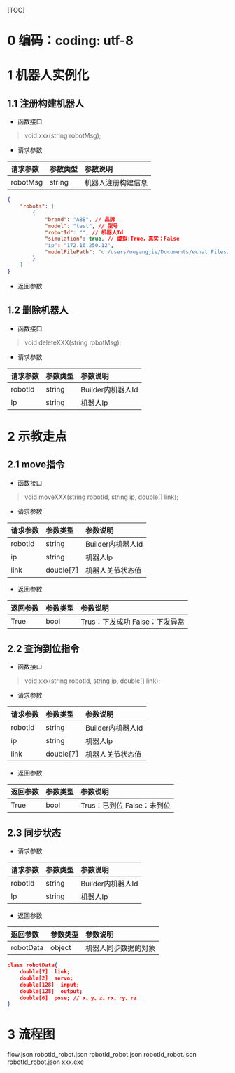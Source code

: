 [TOC]


# 0 编码：coding: utf-8

# 1 机器人实例化

## 1.1 注册构建机器人

- 函数接口

>  void xxx(string robotMsg);

- 请求参数

| 请求参数 | 参数类型 | 参数说明           |
| :------- | :------- | :----------------- |
| robotMsg | string   | 机器人注册构建信息 |

```json
{
    "robots": [
        {
            "brand": "ABB", // 品牌
            "model": "test", // 型号
            "robotId": "", // 机器人Id
			"simulation": true, // 虚拟:True，真实：False
            "ip": "172.16.250.12",
            "modelFilePath": "c:/users/ouyangjie/Documents/echat Files/wxid 91djgs5ry2lc21/Filestorage/File/2022-12/robot test.json"
        }
    ]
}
```

- 返回参数

## 1.2 删除机器人

- 函数接口

>  void deleteXXX(string robotMsg);

- 请求参数

| 请求参数 | 参数类型 | 参数说明          |
| :------- | :------- | :---------------- |
| robotId  | string   | Builder内机器人Id |
| Ip       | string   | 机器人Ip          |

# 2 示教走点

## 2.1 move指令

- 函数接口

>  void moveXXX(string robotId, string ip, double[] link);

- 请求参数

| 请求参数 | 参数类型  | 参数说明          |
| :------- | :-------- | :---------------- |
| robotId  | string    | Builder内机器人Id |
| ip       | string    | 机器人Ip          |
| link     | double[7] | 机器人关节状态值  |

- 返回参数

| 返回参数 | 参数类型 | 参数说明                        |
| :------- | :------- | :------------------------------ |
| True     | bool     | Trus：下发成功  False：下发异常 |

## 2.2 查询到位指令

- 函数接口

>  void xxx(string robotId, string ip, double[] link);

- 请求参数

| 请求参数 | 参数类型  | 参数说明          |
| :------- | :-------- | :---------------- |
| robotId  | string    | Builder内机器人Id |
| ip       | string    | 机器人Ip          |
| link     | double[7] | 机器人关节状态值  |

- 返回参数

| 返回参数 | 参数类型 | 参数说明                    |
| :------- | :------- | :-------------------------- |
| True     | bool     | Trus：已到位  False：未到位 |

## 2.3 同步状态

- 请求参数

| 请求参数 | 参数类型 | 参数说明          |
| :------- | :------- | :---------------- |
| robotId  | string   | Builder内机器人Id |
| Ip       | string   | 机器人Ip          |

- 返回参数

| 返回参数  | 参数类型 | 参数说明             |
| :-------- | :------- | :------------------- |
| robotData | object   | 机器人同步数据的对象 |

```json
class robotData{
	double[7]  link;
	double[2]  servo;
	double[128]  input;
	double[128]  output;
	double[6]  pose; // x、y、z、rx、ry、rz
}
```

# 3 流程图
flow.json
robotId_robot.json
robotId_robot.json
robotId_robot.json
robotId_robot.json
xxx.exe
